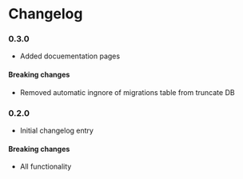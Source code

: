 # Changelog

### 0.3.0

 * Added docuementation pages

#### Breaking changes

 * Removed automatic ingnore of migrations table from truncate DB 

### 0.2.0

 * Initial changelog entry

#### Breaking changes

 * All functionality 
